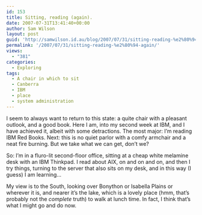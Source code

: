 ```yaml
---
id: 153
title: Sitting, reading (again).
date: 2007-07-31T13:41:40+00:00
author: Sam Wilson
layout: post
guid: 'http://samwilson.id.au/blog/2007/07/31/sitting-reading-%e2%80%94-again/'
permalink: '/2007/07/31/sitting-reading-%e2%80%94-again/'
views:
  - "381"
categories:
  - Exploring
tags:
  - A chair in which to sit
  - Canberra
  - IBM
  - place
  - system administration
---
```

I seem to always want to return to this state: a quite chair with a pleasant outlook, and a good book. Here I am, into my second week at IBM, and I have achieved it, albeit with some detractions. The most major: I&#8217;m reading IBM Red Books. Next: this is no quiet parlor with a comfy armchair and a neat fire burning. But we take what we can get, don&#8217;t we?

So: I&#8217;m in a fluro-lit second-floor office, sitting at a cheap white melamine desk with an IBM Thinkpad. I read about AIX, on and on and on, and then I try things, turning to the server that also sits on my desk, and in this way (I guess) I am learning&#8230;

My view is to the South, looking over Bonython or Isabella Plains or wherever it is, and nearer it&#8217;s the lake, which is a lovely place (hmm, that&#8217;s probably not the _complete_ truth) to walk at lunch time. In fact, I think that&#8217;s what I might go and do now.